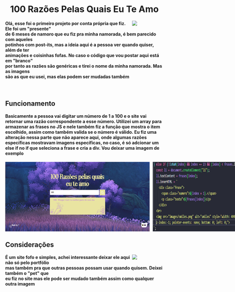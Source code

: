 <h1 align=center>
   100 Razões Pelas Quais Eu Te Amo
</h1>
<div display=flex>
  <img align=right width=100 src="https://media.tenor.com/podMHKd9D4YAAAAi/pixel-heart.gif">
  <h4 align=left>
  Olá, esse foi o primeiro projeto por conta própria que fiz. Ele foi um "presente"<br>
  de 6 meses de namoro que eu fiz pra minha namorada, é bem parecido com aqueles <br>
  potinhos com post-its, mas a ideia aqui é a pessoa ver quando quiser, além de ter <br>
  animações e coisinhas fofas. No caso o código que vou postar aqui está em "branco" <br>
  por tanto as razões são genéricas e tirei o nome da minha namorada. Mas as imagens <br>
  são as que eu usei, mas elas podem ser mudadas também<br>
</h4>
</div>

<br>

<h2>
  Funcionamento
</h2>
<h4>
  Basicamente a pessoa vai digitar um número de 1 a 100 e o site vai retornar uma razão correspondente a esse número. Utilizei um array para armazenar as frases no JS e nele 
 também fiz a função que mostra o item escolhido, assim como também valida se o número é válido. Eu fiz uma alteração nessa parte que não aparece aqui, onde algumas razões 
 específicas mostravam imagens específicas, no caso, é só adcionar um else if no if que seleciona a frase e cria a div. Vou deixar uma imagem de exemplo
</h4>

<div style="display: flex; gap: 10px;">
  <img width=460 src="images/demo.png">
  <img width=420 src="images/exemplo.png">
</div>

<div style="clear: both;"></div>
  
<h2>
  Considerações
</h2>
<div display=flex>
  <img align=right width=100 src="https://media.tenor.com/Cdiyoqr2s6AAAAAi/cat-chase.gif">
  <h4 align=left>
  É um site fofo e simples, achei interessante deixar ele aqui não só pelo portfólio <br>
  mas também pra que outras pessoas possam usar quando quisem. Deixei também o "pet" que <br>
  eu fiz no site mas ele pode ser mudado também assim como qualquer outra imagem <br>
</h4>
</div>

